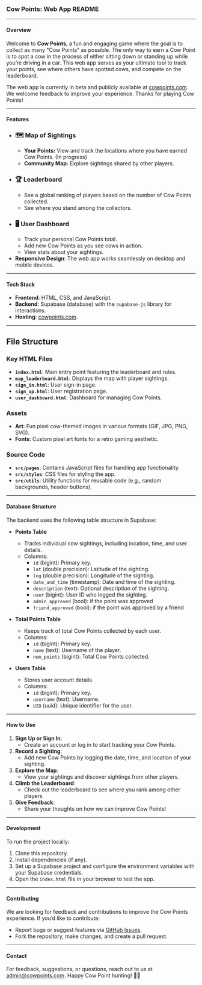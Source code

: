 ### Cow Points: Web App README

---

#### **Overview**

Welcome to **Cow Points**, a fun and engaging game where the goal is to collect as many "Cow Points" as possible. The only way to earn a Cow Point is to spot a cow in the process of either sitting down or standing up while you’re driving in a car. This web app serves as your ultimate tool to track your points, see where others have spotted cows, and compete on the leaderboard.

The web app is currently in beta and publicly available at [cowpoints.com](https://cowpoints.com). We welcome feedback to improve your experience. Thanks for playing Cow Points!

---

#### **Features**

- ### 🗺️ Map of Sightings
  - **Your Points:** View and track the locations where you have earned Cow Points. (In progress)
  - **Community Map:** Explore sightings shared by other players.
- ### 🏆 Leaderboard
  - See a global ranking of players based on the number of Cow Points collected.
  - See where you stand among the collectors.
- ### 🖥️ User Dashboard
  - Track your personal Cow Points total.
  - Add new Cow Points as you see cows in action.
  - View stats about your sightings.
- **Responsive Design**: The web app works seamlessly on desktop and mobile devices.

---

#### **Tech Stack**

- **Frontend**: HTML, CSS, and JavaScript.
- **Backend**: Supabase (database) with the `supabase-js` library for interactions.
- **Hosting**: [cowpoints.com](https://cowpoints.com).

---

## File Structure
### Key HTML Files
- **`index.html`**: Main entry point featuring the leaderboard and rules.
- **`map_leaderboard.html`**: Displays the map with player sightings.
- **`sign_in.html`**: User sign-in page.
- **`sign_up.html`**: User registration page.
- **`user_dashboard.html`**: Dashboard for managing Cow Points.

### Assets
- **Art**: Fun pixel cow-themed images in various formats (GIF, JPG, PNG, SVG).
- **Fonts**: Custom pixel art fonts for a retro gaming aesthetic.

### Source Code
- **`src/pages`**: Contains JavaScript files for handling app functionality.
- **`src/styles`**: CSS files for styling the app.
- **`src/utils`**: Utility functions for reusable code (e.g., random backgrounds, header buttons).
---

#### **Database Structure**

The backend uses the following table structure in Supabase:

- **Points Table**
  - Tracks individual cow sightings, including location, time, and user details.
  - Columns:
    - `id` (bigint): Primary key.
    - `lat` (double precision): Latitude of the sighting.
    - `lng` (double precision): Longitude of the sighting.
    - `date_and_time` (timestamp): Date and time of the sighting.
    - `description` (text): Optional description of the sighting.
    - `user` (bigint): User ID who logged the sighting.
    - `admin_approved` (bool): if the point was approved
    - `friend_approved` (bool): if the point was approved by a friend

- **Total Points Table**
  - Keeps track of total Cow Points collected by each user.
  - Columns:
    - `id` (bigint): Primary key.
    - `name` (text): Username of the player.
    - `num_points` (bigint): Total Cow Points collected.

- **Users Table**
  - Stores user account details.
  - Columns:
    - `id` (bigint): Primary key.
    - `username` (text): Username.
    - `UID` (uuid): Unique identifier for the user.

---

#### **How to Use**

1. **Sign Up or Sign In**:
   - Create an account or log in to start tracking your Cow Points.
2. **Record a Sighting**:
   - Add new Cow Points by logging the date, time, and location of your sighting.
3. **Explore the Map**:
   - View your sightings and discover sightings from other players.
4. **Climb the Leaderboard**:
   - Check out the leaderboard to see where you rank among other players.
5. **Give Feedback**:
   - Share your thoughts on how we can improve Cow Points!

---

#### **Development**

To run the project locally:
1. Clone this repository.
2. Install dependencies (if any).
3. Set up a Supabase project and configure the environment variables with your Supabase credentials.
4. Open the `index.html` file in your browser to test the app.

---

#### **Contributing**

We are looking for feedback and contributions to improve the Cow Points experience. If you’d like to contribute:
- Report bugs or suggest features via [GitHub Issues](https://github.com/Aiden-Jacobs/Cow-I-win/issues).
- Fork the repository, make changes, and create a pull request.


---

#### **Contact**

For feedback, suggestions, or questions, reach out to us at admin@cowpoints.com. Happy Cow Point hunting! 🐄🎉
